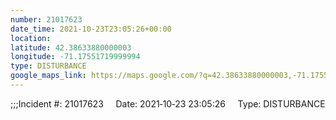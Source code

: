 ```yaml
---
number: 21017623
date_time: 2021-10-23T23:05:26+00:00
location: 
latitude: 42.38633880000003
longitude: -71.17551719999994
type: DISTURBANCE
google_maps_link: https://maps.google.com/?q=42.38633880000003,-71.17551719999994
---
```


;;;Incident #: 21017623     Date: 2021‐10‐23 23:05:26     Type: DISTURBANCE
